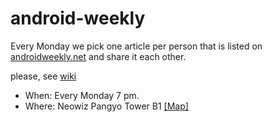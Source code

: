 # android-weekly

Every Monday we pick one article per person that is listed on [androidweekly.net](http://androidweekly.net)
and share it each other.

please, see [wiki](https://github.com/codeport/android-weekly/wiki)

- When: Every Monday 7 pm.
- Where: Neowiz Pangyo Tower B1 [[Map]](http://place.map.daum.net/20436125)
